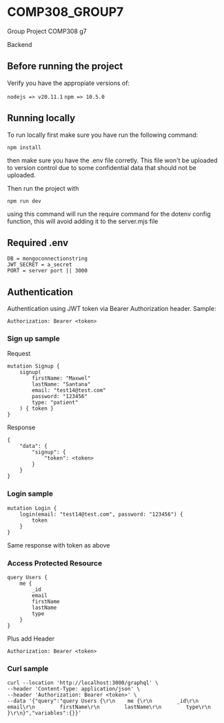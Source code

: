 # COMP308_GROUP7

Group Project COMP308 g7

Backend

## Before running the project

Verify you have the appropiate versions of:

`nodejs => v20.11.1`
`npm => 10.5.0`

## Running locally

To run locally first make sure you have run the following command:

`npm install`

then make sure you have the .env file corretly. This file won't be uploaded to version control due to some confidential data that should not be uploaded.

Then run the project with

`npm run dev`

using this command will run the require command for the dotenv config function, this will avoid adding it to the server.mjs file

## Required .env

```
DB = mongoconnectionstring
JWT_SECRET = a_secret
PORT = server port || 3000
```

## Authentication

Authentication using JWT token via Bearer Authorization header.
Sample:

```
Authorization: Bearer <token>
```

### Sign up sample

Request

```
mutation Signup {
    signup(
        firstName: "Maxwel"
        lastName: "Santana"
        email: "test14@test.com"
        password: "123456"
        type: "patient"
    ) { token }
}
```

Response

```
{
    "data": {
        "signup": {
            "token": <token>
        }
    }
}
```

### Login sample

```
mutation Login {
    login(email: "test14@test.com", password: "123456") {
        token
    }
}
```

Same response with token as above

### Access Protected Resource

```
query Users {
    me {
        _id
        email
        firstName
        lastName
        type
    }
}
```

Plus add Header

```
Authorization: Bearer <token>
```

### Curl sample

```
curl --location 'http://localhost:3000/graphql' \
--header 'Content-Type: application/json' \
--header 'Authorization: Bearer <token>' \
--data '{"query":"query Users {\r\n    me {\r\n        _id\r\n        email\r\n        firstName\r\n        lastName\r\n        type\r\n    }\r\n}","variables":{}}'
```
